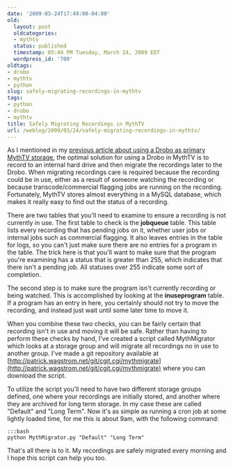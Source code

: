 ```yaml
---
date: '2009-03-24T17:49:00-04:00'
old:
  layout: post
  oldcategories:
  - mythtv
  status: published
  timestamp: 05:49 PM Tuesday, March 24, 2009 EDT
  wordpress_id: '709'
oldtags:
- drobo
- mythtv
- python
slug: safely-migrating-recordings-in-mythtv
tags:
- python
- drobo
- mythtv
title: Safely Migrating Recordings in MythTV
url: /weblog/2009/03/24/safely-migrating-recordings-in-mythtv/
---
```


As I mentioned in my [previous article about using a Drobo as primary MythTV storage](http://patrick.wagstrom.net/weblog/2009/03/20/drobo-as-primary-storage-considered-harmful/), the optimal solution for using a Drobo in MythTV is to record to an internal hard drive and then migrate the recordings later to the Drobo.  When migrating recordings care is required because the recording could be in use, either as a result of someone watching the recording or because transcode/commercial flagging jobs are running on the recording.  Fortunately, MythTV stores almost everything in a MySQL database, which makes it really easy to find out the status of a recording.

There are two tables that you'll need to examine to ensure a recording is not currently in use.  The first table to check is the **jobqueue** table.  This table lists every recording that has pending jobs on it, whether user jobs or internal jobs such as commercial flagging.  It also leaves entries in the table for logs, so you can't just make sure there are no entries for a program in the table.  The trick here is that you'll want to make sure that the program you're examining has a status that is greater than 255, which indicates that there isn't a pending job.  All statuses over 255 indicate some sort of completion.

The second step is to make sure the program isn't currently recording or being watched.  This is accomplished by looking at the **inuseprogram** table.  If a program has an entry in here, you certainly should not try to move the recording, and instead just wait until some later time to move it.

When you combine these two checks, you can be fairly certain that recording isn't in use and moving it will be safe.  Rather than having to perform these checks by hand, I've created a script called MythMigrator which looks at a storage group and will migrate all recordings no in use to another group.  I've made a git repository available at [http://patrick.wagstrom.net/git/cgit.cgi/mythmigrate](http://patrick.wagstrom.net/git/cgit.cgi/mythmigrate) where you can download the script.

To utilize the script you'll need to have two different storage groups defined, one where your recordings are initially stored, and another where they are archived for long term storage.  In my case these are called "Default" and "Long Term".  Now it's as simple as running a cron job at some lightly loaded time, for me this is about 9am, with the following command:

    :::bash
    python MythMigrator.py "Default" "Long Term"


That's all there is to it.  My recordings are safely migrated every morning and I hope this script can help you too.